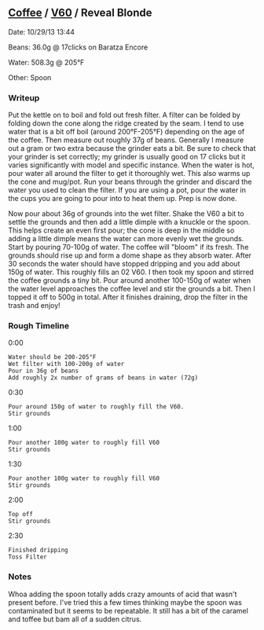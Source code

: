 ## [Coffee](../) / [V60](.) / Reveal Blonde ##

Date: 10/29/13 13:44

Beans: 36.0g @ 17clicks on Baratza Encore

Water: 508.3g @ 205°F

Other: Spoon

### Writeup ###

Put the kettle on to boil and fold out fresh filter. A filter can be folded by
folding down the cone along the ridge created by the seam. I tend to use water
that is a bit off boil (around 200°F-205°F) depending on the age of the coffee.
Then measure out roughly 37g of beans. Generally I measure out a gram or two
extra because the grinder eats a bit. Be sure to check that your grinder is set
correctly; my grinder is usually good on 17 clicks but it varies significantly
with model and specific instance. When the water is hot, pour water all around
the filter to get it thoroughly wet. This also warms up the cone and mug/pot.
Run your beans through the grinder and discard the water you used to clean the
filter. If you are using a pot, pour the water in the cups you are going to
pour into to heat them up. Prep is now done.

Now pour about 36g of grounds into the wet filter. Shake the V60 a bit to
settle the grounds and then add a little dimple with a knuckle or the spoon.
This helps create an even first pour; the cone is deep in the middle so adding
a little dimple means the water can more evenly wet the grounds. Start by
pouring 70-100g of water. The coffee will "bloom" if its fresh. The grounds
should rise up and form a dome shape as they absorb water. After 30 seconds the
water should have stopped dripping and you add about 150g of water. This
roughly fills an 02 V60. I then took my spoon and stirred the coffee grounds
a tiny bit. Pour around another 100-150g of water when the water level
approaches the coffee level and stir the grounds a bit. Then I topped it off to
500g in total. After it finishes draining, drop the filter in the trash and
enjoy!

### Rough Timeline ###

0:00

    Water should be 200-205°F
    Wet filter with 100-200g of water
    Pour in 36g of beans
    Add roughly 2x number of grams of beans in water (72g)

0:30

    Pour around 150g of water to roughly fill the V60. 
    Stir grounds

1:00

    Pour another 100g water to roughly fill V60
    Stir grounds 

1:30
  
    Pour another 100g water to roughly fill V60
    Stir grounds 

2:00

    Top off
    Stir grounds

2:30

    Finished dripping
    Toss Filter


### Notes ###

Whoa adding the spoon totally adds crazy amounts of acid that wasn't present
before. I've tried this a few times thinking maybe the spoon was contaminated
but it seems to be repeatable. It still has a bit of the caramel and toffee but
bam all of a sudden citrus.
